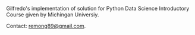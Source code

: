 Gilfredo's implementation of solution for Python Data Science Introductory Course given by Michingan Universiy.

Contact: remong89@gmail.com.

